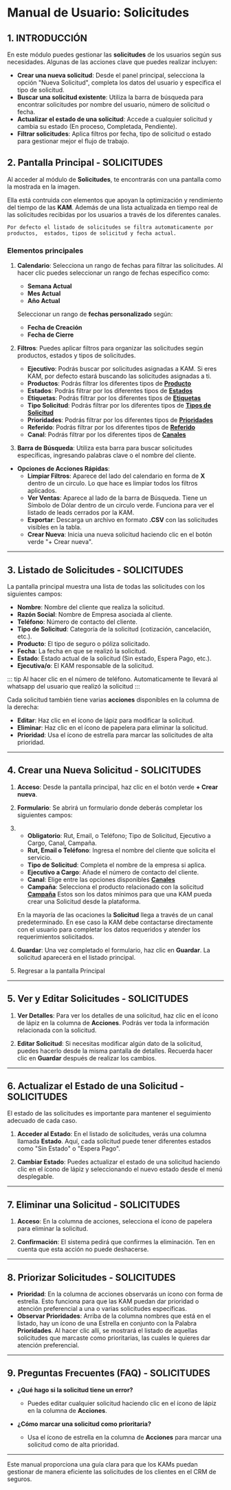 # Manual de Usuario: Solicitudes

## 1. INTRODUCCIÓN

En este módulo puedes gestionar las **solicitudes** de los usuarios según sus necesidades. Algunas de las acciones clave que puedes realizar incluyen:

- **Crear una nueva solicitud**: Desde el panel principal, selecciona la opción "Nueva Solicitud", completa los datos del usuario y especifica el tipo de solicitud.
- **Buscar una solicitud existente**: Utiliza la barra de búsqueda para encontrar solicitudes por nombre del usuario, número de solicitud o fecha.
- **Actualizar el estado de una solicitud**: Accede a cualquier solicitud y cambia su estado (En proceso, Completada, Pendiente).
- **Filtrar solicitudes**: Aplica filtros por fecha, tipo de solicitud o estado para gestionar mejor el flujo de trabajo.

## 2. Pantalla Principal - SOLICITUDES

Al acceder al módulo de **Solicitudes**, te encontrarás con una pantalla como la mostrada en la imagen.

Ella está contruida con elementos que apoyan la optimización y rendimiento del tiempo de las **KAM**. Además de una lista actualizada en tiempo real de las solicitudes recibidas por los usuarios a través de los diferentes canales.


```
Por defecto el listado de solicitudes se filtra automaticamente por productos,  estados, tipos de solicitud y fecha actual.
```

### Elementos principales

1. **Calendario**: Selecciona un rango de fechas para filtrar las solicitudes. Al hacer clic puedes seleccionar un rango de fechas específico como:

   - **Semana Actual**
   - **Mes Actual**
   - **Año Actual**

    Seleccionar un rango de **fechas personalizado** según:
      - **Fecha de Creación**
      - **Fecha de Cierre**

2. **Filtros**: Puedes aplicar filtros para organizar las solicitudes según productos, estados y tipos de solicitudes.
   - **Ejecutivo**: Podrás buscar por solicitudes asignadas a KAM. Si eres KAM, por defecto estará buscando las solicitudes asignadas a ti.
   - **Productos**: Podrás filtrar los diferentes tipos de [**Producto**](#)
   - **Estados**: Podrás filtrar por los diferentes tipos de [**Estados**](#)
   - **Etiquetas**: Podrás filtrar por los diferentes tipos de [**Etiquetas**](#)
   - **Tipo Solicitud**: Podrás filtrar por los diferentes tipos de [**Tipos de Solicitud**](#)
   - **Prioridades**: Podrás filtrar por los diferentes tipos de [**Prioridades**](#)
   - **Referido**: Podrás filtrar por los diferentes tipos de [**Referido**](#)
   - **Canal**: Podrás filtrar por los diferentes tipos de [**Canales**](#)

3. **Barra de Búsqueda**: Utiliza esta barra para buscar solicitudes específicas, ingresando palabras clave o el nombre del cliente.

- **Opciones de Acciones Rápidas**:
  - **Limpiar Filtros**: Aparece del lado del calendario en forma de **X** dentro de un circulo. Lo que hace es limpiar todos los filtros aplicados.
  - **Ver Ventas**: Aparece al lado de la barra de Búsqueda. Tiene un Símbolo de Dólar dentro de un circulo verde. Funciona para ver el listado de leads cerrados por la KAM.
  - **Exportar**: Descarga un archivo en formato **.CSV** con las solicitudes visibles en la tabla.
  - **Crear Nueva**: Inicia una nueva solicitud haciendo clic en el botón verde "+ Crear nueva".

<YouTubeVideo videoId="WHv8Keu7FSg" />

---

## 3. Listado de Solicitudes - SOLICITUDES

La pantalla principal muestra una lista de todas las solicitudes con los siguientes campos:

- **Nombre**: Nombre del cliente que realiza la solicitud.
- **Razón Social**: Nombre de Empresa asociada al cliente.
- **Teléfono**: Número de contacto del cliente. 
- **Tipo de Solicitud**: Categoría de la solicitud (cotización, cancelación, etc.).
- **Producto**: El tipo de seguro o póliza solicitado.
- **Fecha**: La fecha en que se realizó la solicitud.
- **Estado**: Estado actual de la solicitud (Sin estado, Espera Pago, etc.).
- **Ejecutiva/o**: El KAM responsable de la solicitud.

::: tip
Al hacer clic en el número de teléfono. Automaticamente te llevará al whatsapp del usuario que realizó la solicitud
:::

Cada solicitud también tiene varias **acciones** disponibles en la columna de la derecha:

- **Editar**: Haz clic en el ícono de lápiz para modificar la solicitud.
- **Eliminar**: Haz clic en el ícono de papelera para eliminar la solicitud.
- **Prioridad**: Usa el ícono de estrella para marcar las solicitudes de alta prioridad.

---

## 4. Crear una Nueva Solicitud - SOLICITUDES

1. **Acceso**: Desde la pantalla principal, haz clic en el botón verde **+ Crear nueva**.

2. **Formulario**: Se abrirá un formulario donde deberás completar los siguientes campos:
3. - **Obligatorio**: Rut, Email, o Teléfono; Tipo de Solicitud, Ejecutivo a Cargo, Canal, Campaña.
   - **Rut, Email o Teléfono**: Ingresa el nombre del cliente que solicita el servicio.
   - **Tipo de Solicitud**: Completa el nombre de la empresa si aplica.
   - **Ejecutivo a Cargo**: Añade el número de contacto del cliente.
   - **Canal**: Elige entre las opciones disponibles [**Canales**](#)
   - **Campaña**: Selecciona el producto relacionado con la solicitud [**Campaña**](#)
   Estos son los datos mínimos para que una KAM pueda crear una Solicitud desde la plataforma.

   En la mayoría de las ocaciones la **Solicitud** llega a través de un canal predeterminado. En ese caso la KAM debe contactarse directamente con el usuario para completar los datos requeridos y atender los requerimientos solicitados.

4. **Guardar**: Una vez completado el formulario, haz clic en **Guardar**. La solicitud aparecerá en el listado principal.
5. Regresar a la pantalla Principal

---

## 5. Ver y Editar Solicitudes - SOLICITUDES

1. **Ver Detalles**: Para ver los detalles de una solicitud, haz clic en el ícono de lápiz en la columna de **Acciones**. Podrás ver toda la información relacionada con la solicitud.

2. **Editar Solicitud**: Si necesitas modificar algún dato de la solicitud, puedes hacerlo desde la misma pantalla de detalles. Recuerda hacer clic en **Guardar** después de realizar los cambios.

---

## 6. Actualizar el Estado de una Solicitud - SOLICITUDES

El estado de las solicitudes es importante para mantener el seguimiento adecuado de cada caso.

1. **Acceder al Estado**: En el listado de solicitudes, verás una columna llamada **Estado**. Aquí, cada solicitud puede tener diferentes estados como "Sin Estado" o "Espera Pago".

2. **Cambiar Estado**: Puedes actualizar el estado de una solicitud haciendo clic en el ícono de lápiz y seleccionando el nuevo estado desde el menú desplegable.

---

## 7. Eliminar una Solicitud - SOLICITUDES

1. **Acceso**: En la columna de acciones, selecciona el ícono de papelera para eliminar la solicitud.

2. **Confirmación**: El sistema pedirá que confirmes la eliminación. Ten en cuenta que esta acción no puede deshacerse.

---

## 8. Priorizar Solicitudes - SOLICITUDES

- **Prioridad**: En la columna de acciones observarás un ícono con forma de estrella. Esto funciona para que las KAM puedan dar prioridad o atención preferencial a una o varias solicitudes específicas.
- **Observar Prioridades**: Arriba de la columna nombres que está en el listado, hay un ícono de una Estrella en conjunto con la Palabra **Prioridades**. Al hacer clic allí, se mostrará el listado de aquellas solicitudes que marcaste como prioritarias, las cuales le quieres dar atención preferencial.

---

## 9. Preguntas Frecuentes (FAQ) - SOLICITUDES

- **¿Qué hago si la solicitud tiene un error?**  
  - Puedes editar cualquier solicitud haciendo clic en el ícono de lápiz en la columna de **Acciones**.
  
- **¿Cómo marcar una solicitud como prioritaria?**  
  - Usa el ícono de estrella en la columna de **Acciones** para marcar una solicitud como de alta prioridad.

---

Este manual proporciona una guía clara para que los KAMs puedan gestionar de manera eficiente las solicitudes de los clientes en el CRM de seguros.

